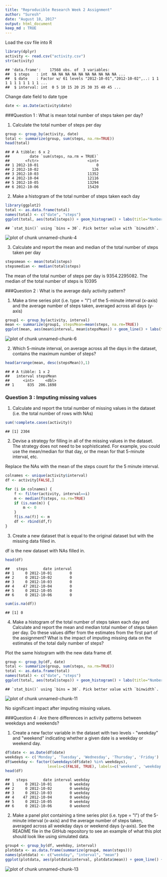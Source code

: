 ```yaml
---
title: "Reproducible Research Week 2 Assignment"
author: "Suresh"
date: "August 18, 2017"
output: html_document
keep_md : TRUE
---
```


Load the csv file into R 

```r
library(dplyr)
activity <- read.csv("activity.csv")
str(activity)
```

```
## 'data.frame':	17568 obs. of  3 variables:
##  $ steps   : int  NA NA NA NA NA NA NA NA NA NA ...
##  $ date    : Factor w/ 61 levels "2012-10-01","2012-10-02",..: 1 1 1 1 1 1 1 1 1 1 ...
##  $ interval: int  0 5 10 15 20 25 30 35 40 45 ...
```

Change date field to date type

```r
date <- as.Date(activity$date)
```

###Question 1 : What is mean total number of steps taken per day?

1. Calculate the total number of steps per day


```r
group <- group_by(activity, date)
total <- summarize(group, sum(steps, na.rm=TRUE))
head(total)
```

```
## # A tibble: 6 x 2
##         date `sum(steps, na.rm = TRUE)`
##       <fctr>                      <int>
## 1 2012-10-01                          0
## 2 2012-10-02                        126
## 3 2012-10-03                      11352
## 4 2012-10-04                      12116
## 5 2012-10-05                      13294
## 6 2012-10-06                      15420
```

2. Make a histogram of the total number of steps taken each day


```r
library(ggplot2)
total <- as.data.frame(total)
names(total) <- c("date", "steps")
ggplot(total, aes(total$steps)) + geom_histogram() + labs(title="Number of steps taken per date") + xlab("Total number of steps") + ylab("Number of days")
```

```
## `stat_bin()` using `bins = 30`. Pick better value with `binwidth`.
```

![plot of chunk unnamed-chunk-4](figure/unnamed-chunk-4-1.png)

3. Calculate and report the mean and median of the total number of steps taken per day


```r
stepsmean <- mean(total$steps)
stepsmedian <- median(total$steps)
```

The mean of the total number of steps per day is 9354.2295082.
The median of the total number of steps is 10395

###Question 2 : What is the average daily activity pattern?
1. Make a time series plot (i.e. type = "l") of the 5-minute interval (x-axis) and the average number of steps taken, averaged across all days (y-axis)

```r
group1 <- group_by(activity, interval)
mean <- summarize(group1, stepsMean=mean(steps, na.rm=TRUE))
ggplot(mean, aes(mean$interval, mean$stepsMean)) + geom_line() + labs(title="Interval wise average of number of steps") +xlab("Intervals") +ylab("Average number of steps")
```

![plot of chunk unnamed-chunk-6](figure/unnamed-chunk-6-1.png)

2. Which 5-minute interval, on average across all the days in the dataset, contains the maximum number of steps?


```r
head(arrange(mean, desc(stepsMean)),1)
```

```
## # A tibble: 1 x 2
##   interval stepsMean
##      <int>     <dbl>
## 1      835  206.1698
```

### Question 3 : Imputing missing values
1. Calculate and report the total number of missing values in the dataset (i.e. the total number of rows with NAs)

```r
sum(!complete.cases(activity))
```

```
## [1] 2304
```

2. Devise a strategy for filling in all of the missing values in the dataset. The strategy does not need to be sophisticated. For example, you could use the mean/median for that day, or the mean for that 5-minute interval, etc.

Replace the NAs with the mean of the steps count for the 5 minute interval.


```r
colnames <- unique(activity$interval)
df <- activity[FALSE,]

for (i in colnames) {
    f <- filter(activity, interval==i)
    m <- median(f$steps, na.rm=TRUE)
    if (is.nan(m)) {
        m <- 0
    }
    f[is.na(f)] <- m
    df <- rbind(df,f)
}
```

3. Create a new dataset that is equal to the original dataset but with the missing data filled in.

df is the new dataset with NAs filled in.


```r
head(df)
```

```
##   steps       date interval
## 1     0 2012-10-01        0
## 2     0 2012-10-02        0
## 3     0 2012-10-03        0
## 4    47 2012-10-04        0
## 5     0 2012-10-05        0
## 6     0 2012-10-06        0
```

```r
sum(is.na(df))
```

```
## [1] 0
```

4. Make a histogram of the total number of steps taken each day and Calculate and report the mean and median total number of steps taken per day. Do these values differ from the estimates from the first part of the assignment? What is the impact of imputing missing data on the estimates of the total daily number of steps?

Plot the same histogram with the new data frame df.


```r
group <- group_by(df, date)
total <- summarize(group, sum(steps, na.rm=TRUE))
total <- as.data.frame(total)
names(total) <- c("date", "steps")
ggplot(total, aes(total$steps)) + geom_histogram() + labs(title="Number of steps taken per date (after imputing)") + xlab("Total number of steps") + ylab("Number of days")
```

```
## `stat_bin()` using `bins = 30`. Pick better value with `binwidth`.
```

![plot of chunk unnamed-chunk-11](figure/unnamed-chunk-11-1.png)

No significant impact after imputing missing values.

###Question 4 : Are there differences in activity patterns between weekdays and weekends?

1. Create a new factor variable in the dataset with two levels - "weekday" and "weekend" indicating whether a given date is a weekday or weekend day.


```r
df$date <- as.Date(df$date)
weekdays <- c('Monday', 'Tuesday', 'Wednesday', 'Thursday', 'Friday')
df$weekday <- factor((weekdays(df$date) %in% weekdays), 
                   levels=c(FALSE, TRUE), labels=c('weekend', 'weekday')) 
head(df)
```

```
##   steps       date interval weekday
## 1     0 2012-10-01        0 weekday
## 2     0 2012-10-02        0 weekday
## 3     0 2012-10-03        0 weekday
## 4    47 2012-10-04        0 weekday
## 5     0 2012-10-05        0 weekday
## 6     0 2012-10-06        0 weekend
```

2. Make a panel plot containing a time series plot (i.e. type = "l") of the 5-minute interval (x-axis) and the average number of steps taken, averaged across all weekday days or weekend days (y-axis). See the README file in the GitHub repository to see an example of what this plot should look like using simulated data.


```r
group4 <- group_by(df, weekday, interval)
plotdata <- as.data.frame(summarize(group4, mean(steps)))
names(plotdata) <- c("weekday", "interval", "mean")
ggplot(plotdata, aes(plotdata$interval, plotdata$mean)) + geom_line() + facet_grid(weekday ~.) + labs(title="Average Number of Steps vs the Intervals (Weekdays and Weekends)") + xlab("Intervals") + ylab("Average Number of Steps")
```

![plot of chunk unnamed-chunk-13](figure/unnamed-chunk-13-1.png)



